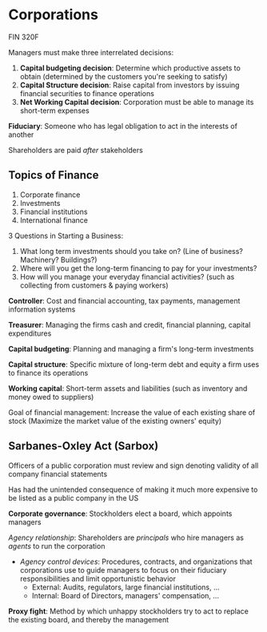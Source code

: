 # Corporations
FIN 320F

Managers must make three interrelated decisions:

1. **Capital budgeting decision**: Determine which productive assets to obtain  (determined by the customers you're seeking to satisfy)
2. **Capital Structure decision**: Raise capital from investors by issuing financial securities to finance operations
3. **Net Working Capital decision**: Corporation must be able to manage its short-term expenses

**Fiduciary**: Someone who has legal obligation to act in the interests of another

Shareholders are paid *after* stakeholders

## Topics of Finance
1. Corporate finance
2. Investments
3. Financial institutions
4. International finance

3 Questions in Starting a Business:

1. What long term investments should you take on? (Line of business? Machinery? Buildings?)
2. Where will you get the long-term financing to pay for your investments?
3. How will you manage your everyday financial activities? (such as collecting from customers & paying workers)

**Controller**: Cost and financial accounting, tax payments, management information systems

**Treasurer**: Managing the firms cash and credit, financial planning, capital expenditures

**Capital budgeting**: Planning and managing a firm's long-term investments

**Capital structure**: Specific mixture of long-term debt and equity a firm uses to finance its operations

**Working capital**: Short-term assets and liabilities (such as inventory and money owed to suppliers)

Goal of financial management: Increase the value of each existing share of stock (Maximize the market value of the existing owners' equity)

## Sarbanes-Oxley Act (Sarbox)
Officers of a public corporation must review and sign denoting validity of all company financial statements

Has had the unintended consequence of making it much more expensive to be listed as a public company in the US

**Corporate governance**: Stockholders elect a board, which appoints managers

*Agency relationship*: Shareholders are *principals* who hire managers as *agents* to run the corporation

- *Agency control devices*: Procedures, contracts, and organizations that corporations use to guide managers to focus on their fiduciary responsibilities and limit opportunistic behavior
    - External: Audits, regulators, large financial institutions, ...
    - Internal: Board of Directors, managers' compensation, ...

**Proxy fight**: Method by which unhappy stockholders try to act to replace the existing board, and thereby the management